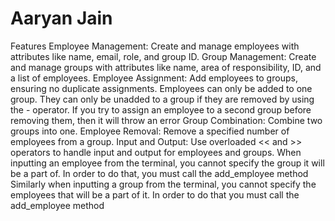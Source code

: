 # Aaryan Jain

Features
Employee Management: Create and manage employees with attributes like name, email, role, and group ID.
Group Management: Create and manage groups with attributes like name, area of responsibility, ID, and a list of employees.
Employee Assignment: Add employees to groups, ensuring no duplicate assignments.
    Employees can only be added to one group. They can only be unadded to a group if they are removed by using the - operator.
    If you try to assign an employee to a second group before removing them, then it will throw an error
Group Combination: Combine two groups into one.
Employee Removal: Remove a specified number of employees from a group.
Input and Output: Use overloaded << and >> operators to handle input and output for employees and groups.
    When inputting an employee from the terminal, you cannot specify the group it will be a part of. In order to do that, you must call the add_employee method
    Similarly when inputting a group from the terminal, you cannot specify the employees that will be a part of it. In order to do that you must call the add_employee method